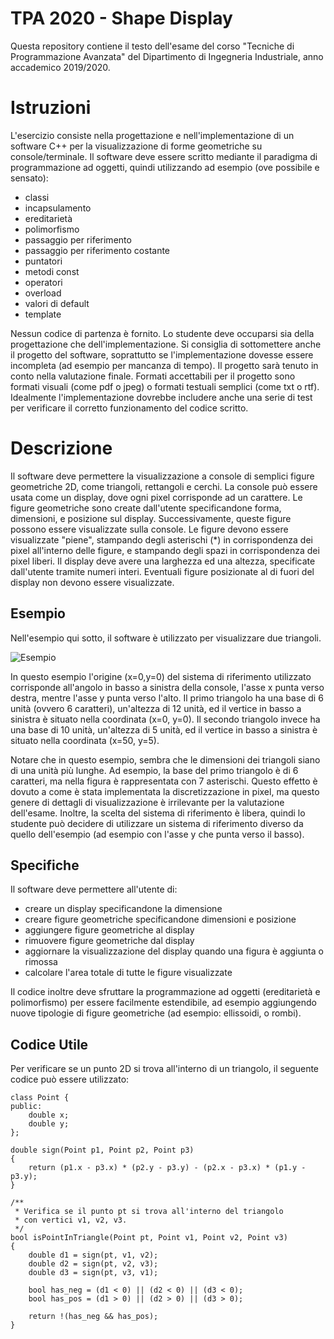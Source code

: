 # TPA 2020 - Shape Display
Questa repository contiene il testo dell'esame del corso "Tecniche di Programmazione Avanzata" del Dipartimento di Ingegneria Industriale, anno accademico 2019/2020.

# Istruzioni
L'esercizio consiste nella progettazione e nell'implementazione di un software C++ per la visualizzazione 
di forme geometriche su console/terminale. 
Il software deve essere scritto mediante il paradigma di programmazione ad oggetti, quindi utilizzando 
ad esempio (ove possibile e sensato):
 * classi
 * incapsulamento
 * ereditarietà
 * polimorfismo
 * passaggio per riferimento
 * passaggio per riferimento costante
 * puntatori
 * metodi const
 * operatori
 * overload
 * valori di default
 * template

Nessun codice di partenza è fornito. Lo studente deve occuparsi sia della progettazione che 
dell'implementazione. Si consiglia di sottomettere anche il progetto del software, soprattutto se 
l'implementazione dovesse essere incompleta (ad esempio per mancanza di tempo). 
Il progetto sarà tenuto in conto nella valutazione finale. 
Formati accettabili per il progetto sono formati visuali (come pdf o jpeg) o formati testuali 
semplici (come txt o rtf). 
Idealmente l'implementazione dovrebbe includere anche una serie di test per verificare il corretto 
funzionamento del codice scritto.

# Descrizione
Il software deve permettere la visualizzazione a console di semplici figure geometriche 2D, come
triangoli, rettangoli e cerchi.
La console può essere usata come un display, dove ogni pixel corrisponde ad un carattere.
Le figure geometriche sono create dall'utente specificandone forma, dimensioni, e posizione sul display.
Successivamente, queste figure possono essere visualizzate sulla console.
Le figure devono essere visualizzate "piene", stampando degli asterischi (*) in corrispondenza 
dei pixel all'interno delle figure, e stampando degli spazi in corrispondenza dei pixel liberi.
Il display deve avere una larghezza ed una altezza, specificate dall'utente
tramite numeri interi.
Eventuali figure posizionate al di fuori del display non devono essere visualizzate.

## Esempio
Nell'esempio qui sotto, il software è utilizzato per visualizzare due triangoli.

![Esempio](./figures/example1.png)

In questo esempio l'origine (x=0,y=0) del sistema di riferimento utilizzato corrisponde all'angolo in basso
a sinistra della console, l'asse x punta verso destra, mentre l'asse y punta verso l'alto.
Il primo triangolo ha una base di 6 unità (ovvero 6 caratteri), un'altezza di 12 unità, ed il vertice 
in basso a sinistra è situato nella coordinata (x=0, y=0).
Il secondo triangolo invece ha una base di 10 unità, un'altezza di 5 unità, ed il vertice 
in basso a sinistra è situato nella coordinata (x=50, y=5).

Notare che in questo esempio, sembra che le dimensioni dei triangoli siano di 
una unità più lunghe. 
Ad esempio, la base del primo triangolo è di 6 caratteri, ma nella figura è rappresentata con 7
asterischi.
Questo effetto è dovuto a come è stata implementata la discretizzazione in pixel, ma questo genere di dettagli di 
visualizzazione è irrilevante per la valutazione dell'esame.
Inoltre, la scelta del sistema di riferimento è libera, quindi lo studente può decidere di utilizzare
un sistema di riferimento diverso da quello dell'esempio (ad esempio con l'asse y che punta verso il basso).

## Specifiche

Il software deve permettere all'utente di:
* creare un display specificandone la dimensione
* creare figure geometriche specificandone dimensioni e posizione
* aggiungere figure geometriche al display
* rimuovere figure geometriche dal display
* aggiornare la visualizzazione del display quando una figura è aggiunta o rimossa
* calcolare l'area totale di tutte le figure visualizzate

Il codice inoltre deve sfruttare la programmazione ad oggetti (ereditarietà e 
polimorfismo) per essere facilmente estendibile, ad esempio aggiungendo 
nuove tipologie di figure geometriche (ad esempio: ellissoidi, o rombi).

## Codice Utile

Per verificare se un punto 2D si trova all'interno di un triangolo, il seguente codice può 
essere utilizzato:
```
class Point {
public:
    double x;
    double y;
};

double sign(Point p1, Point p2, Point p3)
{
    return (p1.x - p3.x) * (p2.y - p3.y) - (p2.x - p3.x) * (p1.y - p3.y);
}

/**
 * Verifica se il punto pt si trova all'interno del triangolo
 * con vertici v1, v2, v3.
 */
bool isPointInTriangle(Point pt, Point v1, Point v2, Point v3)
{
    double d1 = sign(pt, v1, v2);
    double d2 = sign(pt, v2, v3);
    double d3 = sign(pt, v3, v1);

    bool has_neg = (d1 < 0) || (d2 < 0) || (d3 < 0);
    bool has_pos = (d1 > 0) || (d2 > 0) || (d3 > 0);

    return !(has_neg && has_pos);
}
```
